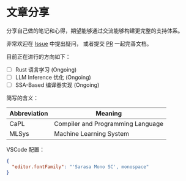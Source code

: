 # 文章分享

分享自己做的笔记和心得，期望能够通过交流能够构建更完整的支持体系。

非常欢迎在 [Issue](https://github.com/bLueriVerLHR/articles_share/issues) 中提出疑问，
或者提交 [PR](https://github.com/bLueriVerLHR/articles_share/pulls) 一起完善文档。

目前正在进行的方向如下：

- [ ] Rust 语言学习 (Ongoing)
- [ ] LLM Inference 优化 (Ongoing)
- [ ] SSA-Based 编译器实现 (Ongoing)

简写的含义：

| Abbreviation | Meaning                           |
| ------------ | --------------------------------- |
| CaPL         | Compiler and Programming Language |
| MLSys        | Machine Learning System           |

VSCode 配置：

``` json
{
  "editor.fontFamily": "'Sarasa Mono SC', monospace"
}
```

<!-- 
TOREAD:
  <https://blog.stgolabs.net/2023/12/lpc-2023-cxl-microconference.html>
  <https://www.vusec.net/projects/slam/>
  <https://download.vusec.net/papers/slam_sp24.pdf>
  <https://mjg59.dreamwidth.org/68350.html>
-->